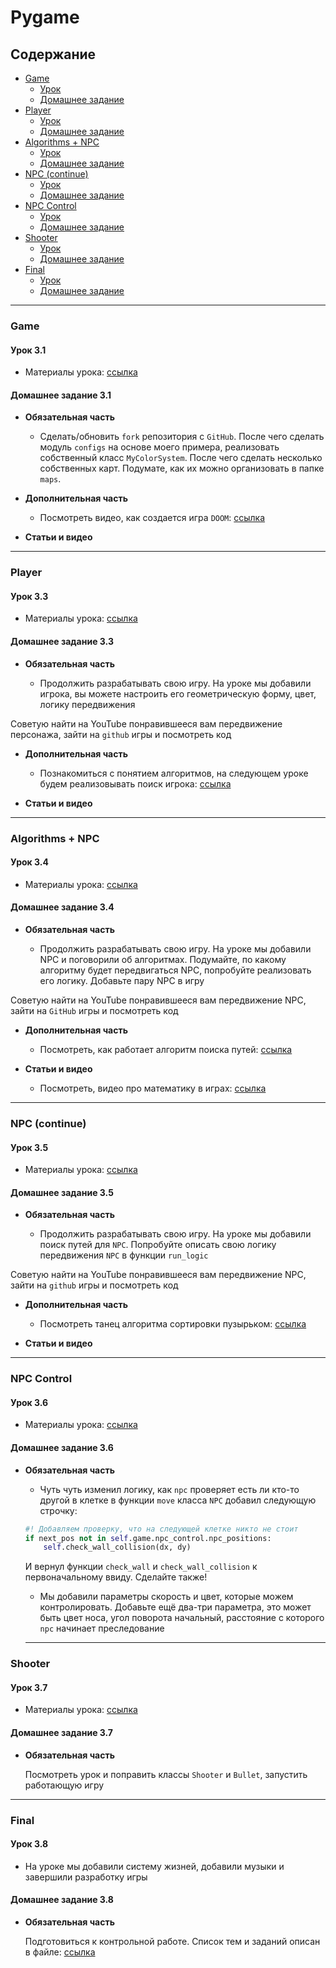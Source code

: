 # Pygame

## Содержание

- [Game](#game)
  - [Урок](#урок-31)
  - [Домашнее задание](#домашнее-задание-31)
- [Player](#player)
  - [Урок](#урок-33)
  - [Домашнее задание](#домашнее-задание-33)
- [Algorithms + NPC](#algorithms--npc)
  - [Урок](#урок-34)
  - [Домашнее задание](#домашнее-задание-34)
- [NPC (continue)](#npc-continue)
  - [Урок](#урок-35)
  - [Домашнее задание](#домашнее-задание-35)
- [NPC Control](#npc-control)
  - [Урок](#урок-36)
  - [Домашнее задание](#домашнее-задание-36)
- [Shooter](#shooter)
  - [Урок](#урок-37)
  - [Домашнее задание](#домашнее-задание-37)
- [Final](#final)
  - [Урок](#урок-38)
  - [Домашнее задание](#домашнее-задание-38)

---

### Game

#### Урок 3.1

- Материалы урока: [ссылка](./Lesson-2-game-map.ipynb)

#### Домашнее задание 3.1

- **Обязательная часть**

  - Сделать/обновить `fork` репозитория с `GitHub`. После чего сделать модуль `configs` на основе моего примера, реализовать собственный класс `MyColorSystem`. После чего сделать несколько собственных карт. Подумате, как их можно организовать в папке `maps`.

- **Дополнительная часть**

  - Посмотреть видео, как создается игра `DOOM`: [ссылка](https://www.youtube.com/watch?v=ECqUrT7IdqQ&t=1310s)

- **Статьи и видео**

---

### Player

#### Урок 3.3

- Материалы урока: [ссылка](./Lesson-3-player.ipynb)

#### Домашнее задание 3.3

- **Обязательная часть**

  - Продолжить разрабатывать свою игру. На уроке мы добавили игрока, вы можете настроить его геометрическую форму, цвет, логику передвижения

Советую найти на YouTube понравившееся вам передвижение персонажа, зайти на `github` игры и посмотреть код

- **Дополнительная часть**

  - Познакомиться с понятием алгоритмов, на следующем уроке будем реализовывать поиск игрока: [ссылка](https://blog.skillfactory.ru/glossary/algoritm/#:~:text=%D0%90%D0%BB%D0%B3%D0%BE%D1%80%D0%B8%D1%82%D0%BC%20%E2%80%94%20%D1%8D%D1%82%D0%BE%20%D1%87%D0%B5%D1%82%D0%BA%D0%B0%D1%8F%20%D0%BF%D0%BE%D1%81%D0%BB%D0%B5%D0%B4%D0%BE%D0%B2%D0%B0%D1%82%D0%B5%D0%BB%D1%8C%D0%BD%D0%BE%D1%81%D1%82%D1%8C%20%D0%B4%D0%B5%D0%B9%D1%81%D1%82%D0%B2%D0%B8%D0%B9,%D0%B4%D0%BB%D1%8F%20%D1%80%D0%B5%D1%88%D0%B5%D0%BD%D0%B8%D1%8F%20%D0%B7%D0%B0%D0%B4%D0%B0%D1%87%D0%B8%20%D1%8D%D1%84%D1%84%D0%B5%D0%BA%D1%82%D0%B8%D0%B2%D0%BD%D1%8B%D0%BC%20%D1%81%D0%BF%D0%BE%D1%81%D0%BE%D0%B1%D0%BE%D0%BC.)

- **Статьи и видео**

---

### Algorithms + NPC

#### Урок 3.4

- Материалы урока: [ссылка](./Lesson-4-algorithm-npc.ipynb)

#### Домашнее задание 3.4

- **Обязательная часть**

  - Продолжить разрабатывать свою игру. На уроке мы добавили NPC и поговорили об алгоритмах. Подумайте, по какому алгоритму будет передвигаться NPC, попробуйте реализовать его логику. Добавьте пару NPC в игру

Советую найти на YouTube понравившееся вам передвижение NPC, зайти на `GitHub` игры и посмотреть код

- **Дополнительная часть**

  - Посмотреть, как работает алгоритм поиска путей: [ссылка](https://www.youtube.com/watch?v=gCclsviUeUk)

- **Статьи и видео**

  - Посмотреть, видео про математику в играх: [ссылка](https://www.youtube.com/watch?v=yecPG74pU8o)

---

### NPC (continue)

#### Урок 3.5

- Материалы урока: [ссылка](./Lesson-5-npc-continue.ipynb)

#### Домашнее задание 3.5

- **Обязательная часть**

  - Продолжить разрабатывать свою игру. На уроке мы добавили поиск путей для `NPC`. Попробуйте описать свою логику передвижения `NPC` в функции `run_logic`

Советую найти на YouTube понравившееся вам передвижение NPC, зайти на `github` игры и посмотреть код

- **Дополнительная часть**

  - Посмотреть танец алгоритма сортировки пузырьком: [ссылка](https://www.youtube.com/watch?v=5JMInXAtnQg)

- **Статьи и видео**

---

### NPC Control

#### Урок 3.6

- Материалы урока: [ссылка](./Lesson-6-npc-control.ipynb)

#### Домашнее задание 3.6

- **Обязательная часть**

  - Чуть чуть изменил логику, как `npc` проверяет есть ли кто-то другой в клетке в функции `move` класса `NPC` добавил следующую строчку:

  ```python
  #! Добавляем проверку, что на следующей клетке никто не стоит
  if next_pos not in self.game.npc_control.npc_positions:
      self.check_wall_collision(dx, dy)
  ```

  И вернул функции `check_wall` и `check_wall_collision` к первоначальному ввиду. Сделайте также!

  - Мы добавили параметры скорость и цвет, которые можем контролировать. Добавьте ещё два-три параметра, это может быть цвет носа, угол поворота начальный, расстояние с которого `npc` начинает преследование

  ---

### Shooter

#### Урок 3.7

- Материалы урока: [ссылка](./Lesson-7-shooter.ipynb)

#### Домашнее задание 3.7

- **Обязательная часть**

  Посмотреть урок и поправить классы `Shooter` и `Bullet`, запустить работающую игру

---

### Final

#### Урок 3.8

- На уроке мы добавили систему жизней, добавили музыки и завершили разработку игры

#### Домашнее задание 3.8

- **Обязательная часть**

  Подготовиться к контрольной работе. Список тем и заданий описан в файле: [ссылка](./control_work.md)
